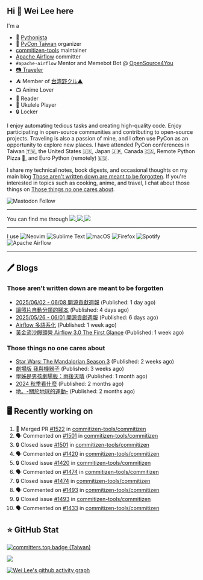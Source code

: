 ## Hi 👋 Wei Lee here

I'm a

* 🐍 [Pythonista](https://pycon-note.wei-lee.me/)
* 🐍 [PyCon Taiwan](https://tw.pycon.org/) organizer
* [commitizen-tools](https://github.com/commitizen-tools) maintainer
* [Apache Airflow](https://github.com/apache/airflow/) committer
* `#apache-airflow` Mentor and Memebot Bot @ [OpenSource4You](https://github.com/opensource4you/)
* [📷 Traveler](https://travlog.wei-lee.me/)
* ⛺ Member of [台湾野クル▲](https://twitter.com/Taiwannokuru)
* 📺 Anime Lover
* 📖 Reader
* 🎵 Ukulele Player
* 🔒 Locker

I enjoy automating tedious tasks and creating high-quality code. Enjoy participating in open-source communities and contributing to open-source projects. Traveling is also a passion of mine, and I often use PyCon as an opportunity to explore new places. I have attended PyCon conferences in Taiwan 🇹🇼, the United States 🇺🇸, Japan 🇯🇵, Canada 🇨🇦, Remote Python Pizza 🍕, and Euro Python (remotely) 🇪🇺.

I share my technical notes, book digests, and occasional thoughts on my main blog [Those aren't written down are meant to be forgotten](https://blog.wei-lee.me/). If you're interested in topics such as cooking, anime, and travel, I chat about those things on [Those things no one cares about](https://travlog.wei-lee.me/).

![Mastodon Follow](https://img.shields.io/mastodon/follow/109323826846876448)

---

<p align="left">
You can find me through
  <a href="https://in.linkedin.com/in/clleew" target="blank">
    <img src="https://img.shields.io/badge/LinkedIn-0077B5?style=for-the-badge&logo=linkedin&logoColor=white" />
  </a>
  <a href="https://twitter.com/clleew" target="blank">
    <img src="https://img.shields.io/badge/Twitter-1DA1F2?style=for-the-badge&logo=twitter&logoColor=white" />
  </a>
  <a href="https://github.com/Lee-W/" target="blank">
    <img src="https://img.shields.io/badge/GitHub-100000?style=for-the-badge&logo=github&logoColor=white" />
  </a>
</p>

---

I use ![Neovim](https://img.shields.io/badge/NeoVim-%2357A143.svg?&style=for-the-badge&logo=neovim&logoColor=white) ![Sublime Text](https://img.shields.io/badge/sublime_text-%23575757.svg?style=for-the-badge&logo=sublime-text&logoColor=important) ![macOS](https://img.shields.io/badge/mac%20os-000000?style=for-the-badge&logo=macos&logoColor=F0F0F0) ![Firefox](https://img.shields.io/badge/Firefox-FF7139?style=for-the-badge&logo=Firefox-Browser&logoColor=white) ![Spotify](https://img.shields.io/badge/Spotify-1ED760?style=for-the-badge&logo=spotify&logoColor=white) ![Apache Airflow](https://img.shields.io/badge/Apache%20Airflow-017CEE?style=for-the-badge&logo=Apache%20Airflow&logoColor=white)

---


## 🖊️ Blogs

### Those aren't written down are meant to be forgotten

* [2025/06/02 - 06/08 開源貢獻週報](https://blog.wei-lee.me/posts/tech/2025/06/2025-06-02-06-08-open-source-report) (Published: 1 day ago)
* [讓照片自動分類的腳本](https://blog.wei-lee.me/posts/tech/2025/06/script-to-organize-photo) (Published: 4 days ago)
* [2025/05/26 - 06/01 開源貢獻週報](https://blog.wei-lee.me/posts/tech/2025/06/2025-05-26-06-01-open-source-report) (Published: 6 days ago)
* [Airflow 多語系化](https://blog.wei-lee.me/posts/tech/2025/05/airflow-multilingual) (Published: 1 week ago)
* [黃金流沙饅頭營 Airflow 3.0 The First Glance](https://blog.wei-lee.me/posts/tech/2025/05/airflow-3-0-the-first-glance) (Published: 1 week ago)

### Those things no one cares about
 
 * [Star Wars: The Mandalorian Season 3](https://travlog.wei-lee.me/posts/review/2025/05/star-wars-the-mandalorian-season-3) (Published: 2 weeks ago)
 * [劇場版 我與機器子](https://travlog.wei-lee.me/posts/review/2025/05/Boku-to-Roboko-Movie) (Published: 3 weeks ago)
 * [學姊是男孩劇場版：雨後天晴](https://travlog.wei-lee.me/posts/review/2025/05/senpai-wa-odokonoko-movie) (Published: 1 month ago)
 * [2024 秋季看什麼](https://travlog.wei-lee.me/posts/review/2025/04/what-i-watched-in-2024-fall) (Published: 2 months ago)
 * [地。-關於地球的運動-](https://travlog.wei-lee.me/posts/review/2025/03/chi-on-the-movements-of-the-earth) (Published: 2 months ago)

## 🖥️ Recently working on

1. 🎉 Merged PR [#1522](https://github.com/commitizen-tools/commitizen/pull/1522) in [commitizen-tools/commitizen](https://github.com/commitizen-tools/commitizen)
2. 🗣 Commented on [#1501](https://github.com/commitizen-tools/commitizen/issues/1501#issuecomment-2955953934) in [commitizen-tools/commitizen](https://github.com/commitizen-tools/commitizen)
3. 🔒 Closed issue [#1501](https://github.com/commitizen-tools/commitizen/issues/1501) in [commitizen-tools/commitizen](https://github.com/commitizen-tools/commitizen)
4. 🗣 Commented on [#1420](https://github.com/commitizen-tools/commitizen/issues/1420#issuecomment-2955953202) in [commitizen-tools/commitizen](https://github.com/commitizen-tools/commitizen)
5. 🔒 Closed issue [#1420](https://github.com/commitizen-tools/commitizen/issues/1420) in [commitizen-tools/commitizen](https://github.com/commitizen-tools/commitizen)
6. 🗣 Commented on [#1474](https://github.com/commitizen-tools/commitizen/issues/1474#issuecomment-2955952819) in [commitizen-tools/commitizen](https://github.com/commitizen-tools/commitizen)
7. 🔒 Closed issue [#1474](https://github.com/commitizen-tools/commitizen/issues/1474) in [commitizen-tools/commitizen](https://github.com/commitizen-tools/commitizen)
8. 🗣 Commented on [#1493](https://github.com/commitizen-tools/commitizen/issues/1493#issuecomment-2955951134) in [commitizen-tools/commitizen](https://github.com/commitizen-tools/commitizen)
9. 🔒 Closed issue [#1493](https://github.com/commitizen-tools/commitizen/issues/1493) in [commitizen-tools/commitizen](https://github.com/commitizen-tools/commitizen)
10. 🗣 Commented on [#1433](https://github.com/commitizen-tools/commitizen/issues/1433#issuecomment-2955947360) in [commitizen-tools/commitizen](https://github.com/commitizen-tools/commitizen)


## ⭐ GitHub Stat

[![committers.top badge (Taiwan)](https://user-badge.committers.top/taiwan_public/Lee-W.svg)](https://user-badge.committers.top/taiwan_public/Lee-W)

[![](https://github-readme-stats.vercel.app/api?username=Lee-W&show_icons=true&hide_title=true&cache_seconds=86400)](https://github.com/anuraghazra/github-readme-stats)

[![Wei Lee's github activity graph](https://github-readme-activity-graph.vercel.app/graph?username=Lee-W&theme=dracula)](https://github.com/ashutosh00710/github-readme-activity-graph)
